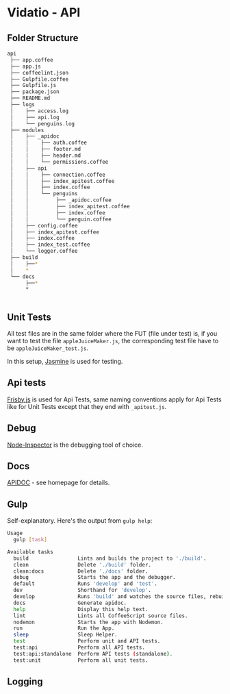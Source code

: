 # Vidatio - API

## Folder Structure

```sh
api
 ├── app.coffee
 ├── app.js
 ├── coffeelint.json
 ├── Gulpfile.coffee
 ├── Gulpfile.js
 ├── package.json
 ├── README.md
 ├── logs
 │    ├── access.log
 │    ├── api.log
 │    └── penguins.log
 ├── modules
 │    ├── _apidoc                           
 │    │    ├── auth.coffee
 │    │    ├── footer.md
 │    │    ├── header.md
 │    │    └── permissions.coffee
 │    ├── api
 │    │    ├── connection.coffee
 │    │    ├── index_apitest.coffee
 │    │    ├── index.coffee
 │    │    └── penguins
 │    │         ├── _apidoc.coffee
 │    │         ├── index_apitest.coffee
 │    │         ├── index.coffee
 │    │         └── penguin.coffee
 │    ├── config.coffee
 │    ├── index_apitest.coffee
 │    ├── index.coffee
 │    ├── index_test.coffee
 │    └── logger.coffee
 ├── build
 │    ├──*
 │    *
 └── docs
      ├──*
      *
 
```

## Unit Tests
All test files are in the same folder where the FUT (file under test) is, if you want to test the file `appleJuiceMaker.js`, the corresponding test file have to be `appleJuiceMaker_test.js`.

In this setup, [Jasmine](http://jasmine.github.io/) is used for testing.

## Api tests
[Frisby.js](frisbyjs.com) is used for Api Tests, same naming conventions apply for Api Tests like for Unit Tests except that they end with `_apitest.js`. 

## Debug
[Node-Inspector](https://github.com/node-inspector/node-inspector) is the debugging tool of choice.

## Docs
[APIDOC](http://apidocjs.com/) - see homepage for details.

## Gulp
Self-explanatory. Here's the output from `gulp help`:

```sh
Usage
  gulp [task]

Available tasks
  build                Lints and builds the project to './build'.
  clean                Delete './build' folder.
  clean:docs           Delete './docs' folder.
  debug                Starts the app and the debugger.
  default              Runs 'develop' and 'test'.
  dev                  Shorthand for 'develop'.
  develop              Runs 'build' and watches the source files, rebuilds and starts tests on change, starts the debugger.
  docs                 Generate apidoc.
  help                 Display this help text.
  lint                 Lints all CoffeeScript source files.
  nodemon              Starts the app with Nodemon.
  run                  Run the App.
  sleep                Sleep Helper.
  test                 Perform unit and API tests.
  test:api             Perform all API tests.
  test:api:standalone  Perform API tests (standalone).
  test:unit            Perform all unit tests.
```

## Logging
